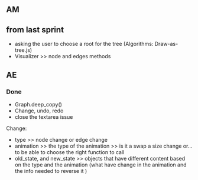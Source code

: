 ## AM
## from last sprint
- asking the user to choose a root for the tree (Algorithms: Draw-as-tree.js)
- Visualizer >> node and edges methods

## AE
### Done
- Graph.deep_copy()  
- Change, undo, redo
- close the textarea issue

Change:
- type >> node change or edge change
- animation >> the type of the animation >> is it a swap a size change or... 
to be able to choose the right function to call
- old_state, and new_state >> objects that have different content based 
on the type and the animation 
(what have change in the animation and the info needed to reverse it )
